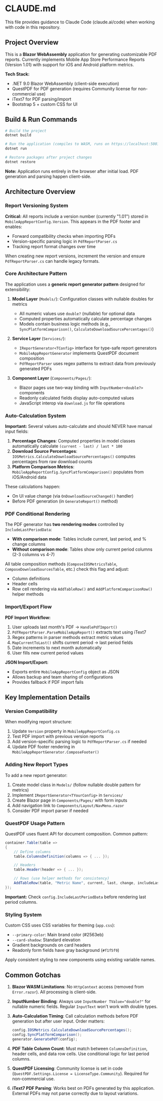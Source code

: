 # CLAUDE.md

This file provides guidance to Claude Code (claude.ai/code) when working with code in this repository.

## Project Overview

This is a **Blazor WebAssembly** application for generating customizable PDF reports. Currently implements Mobile App Store Performance Reports (Version 1.01) with support for iOS and Android platform metrics.

**Tech Stack:**
- .NET 9.0 Blazor WebAssembly (client-side execution)
- QuestPDF for PDF generation (requires Community license for non-commercial use)
- iText7 for PDF parsing/import
- Bootstrap 5 + custom CSS for UI

## Build & Run Commands

```bash
# Build the project
dotnet build

# Run the application (compiles to WASM, runs on https://localhost:5001)
dotnet run

# Restore packages after project changes
dotnet restore
```

**Note:** Application runs entirely in the browser after initial load. PDF generation and parsing happen client-side.

## Architecture Overview

### Report Versioning System

**Critical:** All reports include a version number (currently "1.01") stored in `MobileAppReportConfig.Version`. This appears in the PDF footer and enables:
- Forward compatibility checks when importing PDFs
- Version-specific parsing logic in `PdfReportParser.cs`
- Tracking report format changes over time

When creating new report versions, increment the version and ensure `PdfReportParser.cs` can handle legacy formats.

### Core Architecture Pattern

The application uses a **generic report generator pattern** designed for extensibility:

1. **Model Layer** (`Models/`): Configuration classes with nullable doubles for metrics
   - All numeric values use `double?` (nullable) for optional data
   - Computed properties automatically calculate percentage changes
   - Models contain business logic methods (e.g., `SyncPlatformComparison()`, `CalculateDownloadSourcePercentages()`)

2. **Service Layer** (`Services/`):
   - `IReportGenerator<TConfig>` interface for type-safe report generators
   - `MobileAppReportGenerator` implements QuestPDF document composition
   - `PdfReportParser` uses regex patterns to extract data from previously generated PDFs

3. **Component Layer** (`Components/Pages/`):
   - Blazor pages use two-way binding with `InputNumber<double?>` components
   - Readonly calculated fields display auto-computed values
   - JavaScript interop via `download.js` for file operations

### Auto-Calculation System

**Important:** Several values auto-calculate and should NEVER have manual input fields:

1. **Percentage Changes**: Computed properties in model classes automatically calculate `(current - last) / last * 100`
2. **Download Source Percentages**: `IOSMetrics.CalculateDownloadSourcePercentages()` computes percentages from raw download counts
3. **Platform Comparison Metrics**: `MobileAppReportConfig.SyncPlatformComparison()` populates from iOS/Android data

These calculations happen:
- On UI value change (via `OnDownloadSourceChanged()` handler)
- Before PDF generation (in `GenerateReport()` method)

### PDF Conditional Rendering

The PDF generator has **two rendering modes** controlled by `IncludeLastPeriodData`:

- **With comparison mode**: Tables include current, last period, and % change columns
- **Without comparison mode**: Tables show only current period columns (2-3 columns vs 4-7)

All table composition methods (`ComposeIOSMetricsTable`, `ComposeDownloadSourcesTable`, etc.) check this flag and adjust:
- Column definitions
- Header cells
- Row cell rendering via `AddTableRow()` and `AddPlatformComparisonRow()` helper methods

### Import/Export Flow

**PDF Import Workflow:**
1. User uploads last month's PDF → `HandlePdfImport()`
2. `PdfReportParser.ParseMobileAppReport()` extracts text using iText7
3. Regex patterns in parser methods extract metric values
4. `MapCurrentToLast()` shifts current period → last period fields
5. Date increments to next month automatically
6. User fills new current period values

**JSON Import/Export:**
- Exports entire `MobileAppReportConfig` object as JSON
- Allows backup and team sharing of configurations
- Provides fallback if PDF import fails

## Key Implementation Details

### Version Compatibility

When modifying report structure:
1. Update `Version` property in `MobileAppReportConfig.cs`
2. Test PDF import with previous version reports
3. Add version-specific parsing logic to `PdfReportParser.cs` if needed
4. Update PDF footer rendering in `MobileAppReportGenerator.ComposeFooter()`

### Adding New Report Types

To add a new report generator:
1. Create model class in `Models/` (follow nullable double pattern for metrics)
2. Implement `IReportGenerator<TYourConfig>` in `Services/`
3. Create Blazor page in `Components/Pages/` with form inputs
4. Add navigation link to `Components/Layout/NavMenu.razor`
5. Consider PDF import parser if needed

### QuestPDF Usage Pattern

QuestPDF uses fluent API for document composition. Common pattern:

```csharp
container.Table(table =>
{
    // Define columns
    table.ColumnsDefinition(columns => { ... });

    // Headers
    table.Header(header => { ... });

    // Rows (use helper methods for consistency)
    AddTableRow(table, "Metric Name", current, last, change, includeLastPeriod);
});
```

**Important:** Check `config.IncludeLastPeriodData` before rendering last period columns.

### Styling System

Custom CSS uses CSS variables for theming (`app.css`):
- `--primary-color`: Main brand color (#2563eb)
- `--card-shadow`: Standard elevation
- Gradient backgrounds on card headers
- Readonly form fields have gray background (`#f1f5f9`)

Apply consistent styling to new components using existing variable names.

## Common Gotchas

1. **Blazor WASM Limitations**: No `HttpContext` access (removed from `Error.razor`). All processing is client-side.

2. **InputNumber Binding**: Always use `InputNumber TValue="double?"` for nullable numeric fields. Regular `InputText` won't work with double types.

3. **Auto-Calculation Timing**: Call calculation methods before PDF generation but after user input. Order matters:
   ```csharp
   config.IOSMetrics.CalculateDownloadSourcePercentages();
   config.SyncPlatformComparison();
   generator.GeneratePdf(config);
   ```

4. **PDF Table Column Count**: Must match between `ColumnsDefinition`, header cells, and data row cells. Use conditional logic for last period columns.

5. **QuestPDF Licensing**: Community license is set in code (`QuestPDF.Settings.License = LicenseType.Community`). Required for non-commercial use.

6. **iText7 PDF Parsing**: Works best on PDFs generated by this application. External PDFs may not parse correctly due to layout variations.

